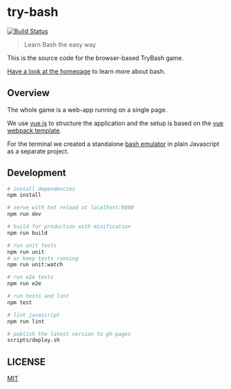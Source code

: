 # try-bash

[![Build Status](https://travis-ci.org/trybash/game.svg?branch=master)](https://travis-ci.org/trybash/game)


> Learn Bash the easy way

This is the source code for the browser-based TryBash game.

[Have a look at the homepage](https://trybash.github.io/) to learn more about bash.


## Overview

The whole game is a web-app running on a single page.

We use [vue.js](http://vuejs.org/) to structure the application and the setup is based on the [vue webpack template](https://vuejs-templates.github.io/webpack/).

For the terminal we created a standalone [bash emulator](https://trybash.github.io/bash-emulator/) in plain Javascript as a separate project.


## Development

``` bash
# install dependencies
npm install

# serve with hot reload at localhost:8080
npm run dev

# build for production with minification
npm run build

# run unit tests
npm run unit
# or keep tests running
npm run unit:watch

# run e2e tests
npm run e2e

# run tests and lint
npm test

# lint javascript
npm run lint

# publish the latest version to gh-pages
scripts/deploy.sh
```


## LICENSE

[MIT](/LICENSE)

